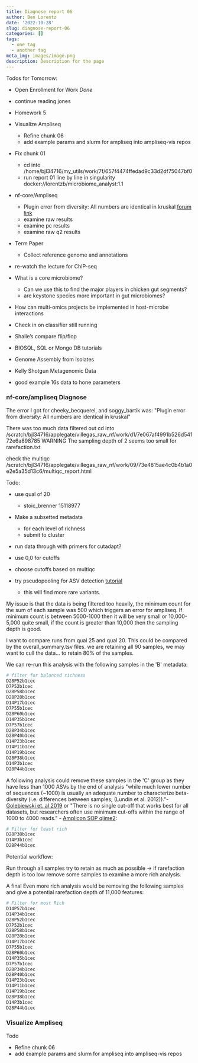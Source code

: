 ```yaml
---
title: Diagnose report 06
author: Ben Lorentz
date: '2022-10-28'
slug: diagnose-report-06
categories: []
tags:
  - one tag
  - another tag
meta_img: images/image.png
description: Description for the page
---
```


Todos for Tomorrow:
- Open Enrollment for Work *Done*
- continue reading jones
- Homework 5
- Visualize Ampliseq
  - Refine chunk 06
  - add example params and slurm for ampliseq into ampliseq-vis repos
- Fix chunk 01
  - cd into /home/bjl34716/my_utils/work/7f/657f4474ffedad9c33d2df75047bf0
  - run report 01 line by line in singularity docker://lorentzb/microbiome_analyst:1.1
- nf-core/Ampliseq
  - Plugin error from diversity: All numbers are identical in kruskal [forum link](https://forum.qiime2.org/t/error-plugin-error-from-diversity-all-numbers-are-identical-in-kruskal/15033)
  - examine raw results
  - examine pc results
  - examine raw q2 results
- Term Paper
  - Collect reference genome and annotations
- re-watch the lecture for ChIP-seq
- What is a core microbiome?
  - Can we use this to find the major players in chicken gut segments?
  - are keystone species more important in gut microbiomes?
- How can multi-omics projects be implemented in host-microbe interactions
- Check in on classifier still running

- Shaile’s compare flip/flop

- BIOSQL, SQL or Mongo DB tutorials
- Genome Assembly from Isolates
- Kelly Shotgun Metagenomic Data
- good example 16s data to hone parameters

### nf-core/ampliseq Diagnose

The error I got for cheeky_becquerel, and soggy_bartik was: "Plugin error from diversity: All numbers are identical in kruskal" 

There was too much data filtered out
cd into /scratch/bjl34716/applegate/villegas_raw_nf/work/d1/7e067af4991b526d54172e6a898785
WARNING The sampling depth of 2 seems too small for rarefaction.txt

check the multiqc /scratch/bjl34716/applegate/villegas_raw_nf/work/09/73e4815ae4c0b4b1a0e2e5a35d13c6/multiqc_report.html

Todo: 
- use qual of 20
  - stoic_brenner 15118977
- Make a subsetted metadata
  - for each level of richness
  - submit to cluster

- run data through with primers for cutadapt?
- use 0,0 for cutoffs
- choose cutoffs based on multiqc
- try pseudopooling for ASV detection [tutorial](https://benjjneb.github.io/dada2/pseudo.html)
  - this will find more rare variants. 
  
My issue is that the data is being filtered too heavily, the minimum count for the sum of each sample was 500 which triggers an error for ampliseq. If minimum count is between 5000-1000 then it will be very small or 10,000-5,000 quite small, if the count is greater than 10,000 then the sampling depth is good. 

I want to compare runs from qual 25 and qual 20. This could be compared by the overall_summary.tsv files.
we are retaining all 90 samples, we may want to cull the data... to retain 80% of the samples. 

We can re-run this analysis with the following samples in the 'B' metadata:

```bash
# filter for balanced richness
D28P52b1cec
D7P52b1cec
D28P58b1cec
D28P28b1cec
D14P17b1cec
D7P55b1cec
D28P60b1cec
D14P35b1cec
D7P57b1cec
D28P34b1cec
D28P40b1cec
D14P23b1cec
D14P11b1cec
D14P19b1cec
D28P38b1cec
D14P3b1cec
D28P44b1cec
```

A following analysis could remove these samples in the 'C' group as they have less than 1000 ASVs by the end of analysis "while much lower number of sequences (~1000) is usually an adequate number to characterize beta-diversity (i.e. differences between samples; (Lundin et al. 2012))."- [Golebiewski et. al 2019](https://sfamjournals.onlinelibrary.wiley.com/doi/10.1111/jam.14380) or "There is no single cut-off that works best for all datasets, but researchers often use minimum cut-offs within the range of 1000 to 4000 reads." - [Amplicon SOP qiime2](https://github.com/LangilleLab/microbiome_helper/wiki/Amplicon-SOP-v2-(qiime2-2020.8)#43-exclude-low-depth-samples):

```bash
# Filter for least rich
D28P38b1cec
D14P3b1cec
D28P44b1cec
```

Potential workflow:

Run through all samples try to retain as much as possible -> if rarefaction depth is too low remove some samples to examine a more rich analysis. 

A final Even more rich analysis would be removing the following samples and give a potential rarefaction depth of 11,000 features:

```bash
# Filter for most Rich
D14P57b1cec
D14P34b1cec
D28P52b1cec
D7P52b1cec
D28P58b1cec
D28P28b1cec
D14P17b1cec
D7P55b1cec
D28P60b1cec
D14P35b1cec
D7P57b1cec
D28P34b1cec
D28P40b1cec
D14P23b1cec
D14P11b1cec
D14P19b1cec
D28P38b1cec
D14P3b1cec
D28P44b1cec
```

### Visualize Ampliseq

Todo 
  - Refine chunk 06
  - add example params and slurm for ampliseq into ampliseq-vis repos

